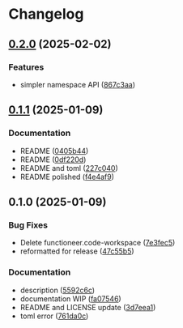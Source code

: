 # Changelog

## [0.2.0](https://github.com/qthedoc/functioneer/compare/v0.1.1...v0.2.0) (2025-02-02)


### Features

* simpler namespace API ([867c3aa](https://github.com/qthedoc/functioneer/commit/867c3aa5ba6977ded6eb65f0ad47bedd939b83b4))

## [0.1.1](https://github.com/qthedoc/functioneer/compare/v0.1.0...v0.1.1) (2025-01-09)


### Documentation

* README ([0405b44](https://github.com/qthedoc/functioneer/commit/0405b446b36603d59137ca56b131833bd6705b67))
* README ([0df220d](https://github.com/qthedoc/functioneer/commit/0df220de6264a437033b4043cf5c75206ee7356a))
* README and toml ([227c040](https://github.com/qthedoc/functioneer/commit/227c0403cc2fcd2d3353589983bf35c41455248d))
* README polished ([f4e4af9](https://github.com/qthedoc/functioneer/commit/f4e4af93d2fa6d82f9a7a5358e24d20fcce8fe1f))

## 0.1.0 (2025-01-09)


### Bug Fixes

* Delete functioneer.code-workspace ([7e3fec5](https://github.com/qthedoc/functioneer/commit/7e3fec564889d7fb1b6f869ac50a90f4cb662c4d))
* reformatted for release ([47c55b5](https://github.com/qthedoc/functioneer/commit/47c55b52f920d62bd37b8303836ec3ff32967e0d))


### Documentation

* description ([5592c6c](https://github.com/qthedoc/functioneer/commit/5592c6c0801a2be8b5dca05ba5419cb2384796d5))
* documentation WIP ([fa07546](https://github.com/qthedoc/functioneer/commit/fa07546e6714e5501784da1555b732ff5a002f24))
* README and LICENSE update ([3d7eea1](https://github.com/qthedoc/functioneer/commit/3d7eea17ef469c25d059b5014c32bf1a75485907))
* toml error ([761da0c](https://github.com/qthedoc/functioneer/commit/761da0ca4ad394f7130dd41cfeaba5ae7b6536cf))
